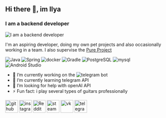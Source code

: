 ## Hi there 👋, im Ilya
### I am a backend developer
![I am a backend developer](https://img.freepik.com/free-vector/alien-planet-landscape-with-rocky-surface-lake_107791-25496.jpg?t=st=1746864657~exp=1746868257~hmac=83dfc80650975fc70e4e5150b836ae9e1e0021434cc9aa829681261607029f1c&w=1800)

I'm an aspiring developer, doing my own pet projects and also occasionally working in a team.
I also supervise the [Pure Project](https://puremc.host/)

![Java](https://img.shields.io/badge/Java-ED8B00?style=for-the-badge&logo=java&logoColor=white) ![Spring](https://img.shields.io/badge/Spring-6DB33F?style=for-the-badge&logo=spring&logoColor=white) ![docker](https://img.shields.io/badge/docker-2496ED?style=for-the-badge&logo=docker&logoColor=white) ![Gradle](https://img.shields.io/badge/gradle-02303A?style=for-the-badge&logo=gradle&logoColor=white) ![PostgreSQL](https://img.shields.io/badge/PostgreSQL-336791?style=for-the-badge&logo=postgresql&logoColor=white) ![mysql](https://img.shields.io/badge/mysql-4479A1?style=for-the-badge&logo=mysql&logoColor=white) ![Android Studio](https://img.shields.io/badge/Android_Studio-3DDC84?style=for-the-badge&logo=android-studio&logoColor=white)

- 🔭 I’m currently working on the ![telegram bot](https://github.com/KyleClight/LearnAssistantBot)
- 🌱 I’m currently learning telegram API 
- 🤔 I’m looking for help with openAI API  
- ⚡ Fun fact: i play several types of guitars professionally

[<img src='https://cdn.jsdelivr.net/npm/simple-icons@3.0.1/icons/github.svg' alt='github' height='40'>](https://github.com/KyleClight)  [<img src='https://cdn.jsdelivr.net/npm/simple-icons@3.0.1/icons/instagram.svg' alt='instagram' height='40'>](https://www.instagram.com/beyondyourhonesty/)  [<img src='https://cdn.jsdelivr.net/npm/simple-icons@3.0.1/icons/reddit.svg' alt='Reddit' height='40'>](https://www.reddit.com/user/belkius)  [<img src='https://cdn.jsdelivr.net/npm/simple-icons@3.0.1/icons/steam.svg' alt='steam' height='40'>](https://steamcommunity.com/id/Belkius)  [<img src='https://cdn.jsdelivr.net/npm/simple-icons@3.0.1/icons/vk.svg' alt='vk' height='40'>](https://vk.com/belkius)  [<img src='https://cdn.jsdelivr.net/npm/simple-icons@3.0.1/icons/telegram.svg' alt='telegram' height='40'>](https://t.me/belkius)  
